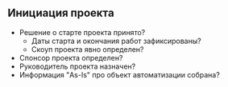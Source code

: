 ## Инициация проекта
- Решение о старте проекта принято?
	- Даты старта и окончания работ зафиксированы?
	- Скоуп проекта явно определен?
- Спонсор проекта определен?
- Руководитель проекта назначен?
- Информация "As-Is" про объект автоматизации собрана?
